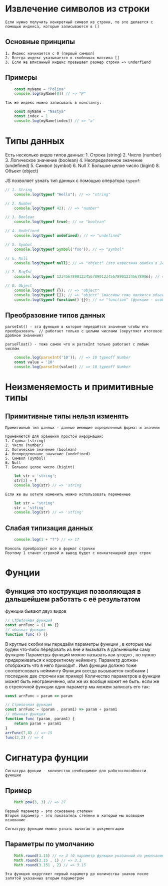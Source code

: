 # Извлечение символов из строки
    Если нужно получить конкретный символ из строки, то это делается с помощью индекса, которые записываются в []

## Основные принципы

    1. Индекс начинается с 0 (первый символ)
    2. Всегда индекс указывается в скобочках массива []
    3. Если же вписанный индекс превышает размер строки => underfiend

## Примеры

```javascript
    const myName = "Polina"
    console.log(myName[0]) // => "P"
```
    Так же индекс можно записывать в константу:
```javascript
    const myName = "Nastya"
    const index = 1
    console.log(myName[index]) // => "a"
```

# Типы данных
Есть несколько видов типов данных:
    1. Строка (string)
    2. Число (number)
    3. Логическое значение (boolean)
    4. Неопределенное значение (undefined)
    5. Символ (symbol)
    6. Null
    7. Большое целое число (bigint)
    8. Объект (object)

JS позволяет узнать тип данных с помощью оператора `typeof`:

```javascript
// 1. String
    console.log(typeof "Hello"); // => "string"

// 2. Number
    console.log(typeof 42); // => "number"

// 3. Boolean
    console.log(typeof true); // => "boolean"

// 4. Undefined
    console.log(typeof undefined); // => "undefined"

// 5. Symbol
    console.log(typeof Symbol('foo')); // => "symbol"

// 6. Null
    console.log(typeof null); // => "object" (это известная ошибка в JavaScript)

// 7. BigInt
    console.log(typeof 1234567890123456789012345678901234567890n); // => "bigint"

// 8. Object
    console.log(typeof {}); // => "object"
    console.log(typeof []); // => "object" (массивы тоже являются объектами)
    console.log(typeof function() {}); // => "function" (функции - особый вид объектов)
```
## Преобразовние типов данных
    parseInt() - эта функция в которое передаётся значение чтобы его преобразовать  // работает только с целыми числами (округляет итоговое дробное значение)
    
    parseFloat() - тоже самое что и parseInt только работает с любым числом

```javascript
    console.log(parseInt('10')); // => 10 typeoff Number
    const value = '10'
    console.log(parseInt(value)) // => 10 typeoff Number
```

# Неизменяемость и примитивные типы

## Примитивные типы нельзя изменять
    Примитивный тип данных - данные имеющие определенный формат и значени 
    
    Применяются для хранения простой информации:
    1. Строка (string)
    2. Число (number)
    3. Логическое значение (boolean)
    4. Неопределенное значение (undefined)
    5. Символ (symbol)
    6. Null
    7. Большое целое число (bigint)

```javascript
    let str = 'string';
    str[2] = f
    console.log(str) // => 'string
```

    Если же вы хотите изменить можно использовать переменные

```javascript
    let str = "string"
    str = 'stfing'
    console.log(str) // => 'stfing'
```

## Слабая типизация данных

```javascript
    console.log(1 + "7") // => 17
```
    Консоль преобразует все в формат строчки 
    Поэтому 1 станет строкой и вывод будет с конкатенацией двух строк


# Фунции 

## Функция это кострукция позволяющая в дальшейшем работать с её результатом
функции бывают двух видов

```javascript
// Стрелочная функция
const arrFunc = () => {}
// обычная функция
function func () {}
```
В круглые скобки мы передаём параметры функции , в которые мы будем что-либо передовать из вне и вызывать в дальнейшём саму функцию
Параметры функций можно называть как-угодно , но нужно придерживаться к корректному нейменгу. Параметр должен отображать что в него приходит . 
Имя функции должно тоже соответсоввать неймингу
Функция всегда вызывается скобками ( последние две строчки как пример)
Количество параметров в функции может быть неограниченно, или же их вообще может не быть.
если же в стрелочной функции один параметр мы можем записать его так:
```javascript
const arrFunc = param => param
```
```javascript
// Стрелочная функция
const arrFunc = (param , param1) => param + param1
// обычная функция
function func (param, param1) {
    return param + param1
}
arrFunc(7,8) // => 15
func(2,2) // => 4
```


# Сигнатура фунции

    Сигнатура фунции - количество необходимое для работоспособности функции

## Пример 
```javascript
    Math.pow(3, 3) // => 27
```
    Первый параметр - это основание степени
    Второй параметр - это показатель степени в который мы возводим основание

    Сигнатуру функции можно узнать вычитав в документации

## Параметры по умолчанию

```javascript
    Math.round(3.15) // => 3 (0 параметр функции указанный по умолчанию)
    Math.round(3.15 , 1) // => 3.1
    Math.round(3.151 , 2) // => 3.15
```
    Эта функция округляет первый параметр до количества знаков после запятой указанных вторым параметром



